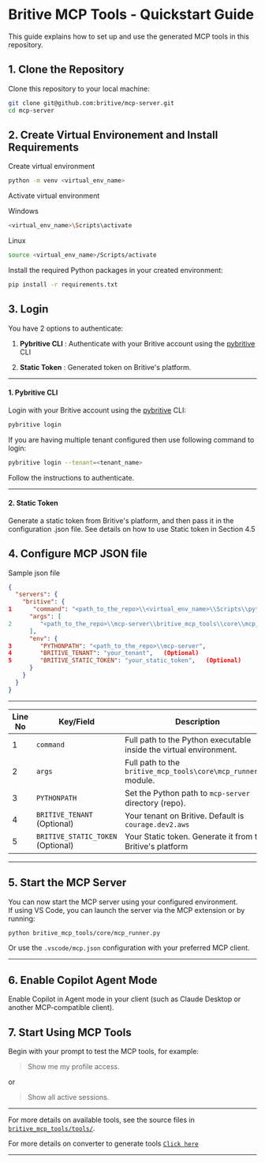 # Britive MCP Tools - Quickstart Guide

This guide explains how to set up and use the generated MCP tools in this repository.

## 1. Clone the Repository

Clone this repository to your local machine:

```sh
git clone git@github.com:britive/mcp-server.git
cd mcp-server
```

## 2. Create Virtual Environement and Install Requirements

Create virtual environment
```sh
python -m venv <virtual_env_name>
```
Activate virtual environment

Windows
```sh
<virtual_env_name>\Scripts\activate
```
Linux

```sh
source <virtual_env_name>/Scripts/activate
```

Install the required Python packages in your created environment:

```sh
pip install -r requirements.txt
```

## 3. Login 
You have 2 options to authenticate:
1. **Pybritive CLI** : Authenticate with your Britive account using the [pybritive](https://pypi.org/project/pybritive/) CLI  

2. **Static Token** : Generated token on Britive's platform.
---
#### 1. **Pybritive CLI** 
Login with your Britive account using the [pybritive](https://pypi.org/project/pybritive/) CLI:

```sh
pybritive login
```
If you are having multiple tenant configured then use following command to login:

```sh
pybritive login --tenant=<tenant_name>
```

Follow the instructions to authenticate.

---
#### 2. **Static Token**
Generate a static token from Britive's platform, and then pass it in the configuration .json file. See details on how to use Static token in Section 4.5


## 4. Configure MCP JSON file

Sample json file

```json
{
  "servers": {
    "britive": {
1      "command": "<path_to_the_repo>\\<virtual_env_name>\\Scripts\\python.exe",
      "args": [
2        "<path_to_the_repo>\\mcp-server\\britive_mcp_tools\\core\\mcp_runner.py"
      ],
      "env": {
3        "PYTHONPATH": "<path_to_the_repo>\\mcp-server",
4        "BRITIVE_TENANT": "your_tenant",   (Optional)
5        "BRITIVE_STATIC_TOKEN": "your_static_token",   (Optional)
      }
    }
  }
}

```
---
| Line No | Key/Field        | Description                                                                |
| ------- | ---------------- | -------------------------------------------------------------------------- |
| 1       | `command`        | Full path to the Python executable inside the virtual environment.         |
| 2       | `args`           | Full path to the `britive_mcp_tools\core\mcp_runner.py` module.            |
| 3       | `PYTHONPATH`     | Set the Python path to `mcp-server` directory (repo).                      |
| 4       | `BRITIVE_TENANT` (Optional) | Your tenant on Britive. Default is `courage.dev2.aws`           |
| 5       | `BRITIVE_STATIC_TOKEN` (Optional) | Your Static token. Generate it from the Britive's platform |
---

## 5. Start the MCP Server

You can now start the MCP server using your configured environment.  
If using VS Code, you can launch the server via the MCP extension or by running:

```sh
python britive_mcp_tools/core/mcp_runner.py
```

Or use the `.vscode/mcp.json` configuration with your preferred MCP client.

---

## 6. Enable Copilot Agent Mode

Enable Copilot in Agent mode in your client (such as Claude Desktop or another MCP-compatible client).

## 7. Start Using MCP Tools

Begin with your prompt to test the MCP tools, for example:

> Show me my profile access.

or
> Show all active sessions.

---

For more details on available tools, see the source files in [`britive_mcp_tools/tools/`](britive_mcp_tools/tools/).

For more details on converter to generate tools [`Click here`](converter_readme.md)

---